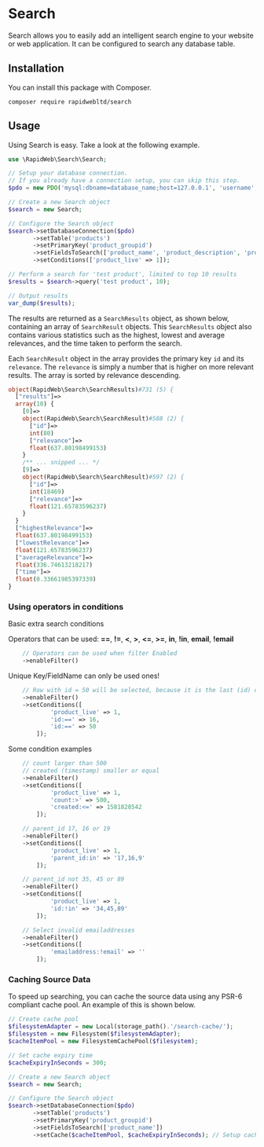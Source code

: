 # Search

Search allows you to easily add an intelligent search engine to your website or web application. 
It can be configured to search any database table.

## Installation

You can install this package with Composer.

```
composer require rapidwebltd/search
```

## Usage

Using Search is easy. Take a look at the following example.

```php
use \RapidWeb\Search\Search;

// Setup your database connection. 
// If you already have a connection setup, you can skip this step.
$pdo = new PDO('mysql:dbname=database_name;host=127.0.0.1', 'username', 'password');

// Create a new Search object
$search = new Search;

// Configure the Search object
$search->setDatabaseConnection($pdo)
       ->setTable('products')
       ->setPrimaryKey('product_groupid')
       ->setFieldsToSearch(['product_name', 'product_description', 'product_seokeywords'])
       ->setConditions(['product_live' => 1]);

// Perform a search for 'test product', limited to top 10 results
$results = $search->query('test product', 10);

// Output results
var_dump($results);
```

The results are returned as a `SearchResults` object, as shown below, containing an array of `SearchResult` objects.
This `SearchResults` object also contains various statistics such as the highest, lowest and average relevances,
and the time taken to perform the search.

Each `SearchResult` object in the array provides the primary key `id` and its `relevance`. The `relevance` is 
simply a number that is higher on more relevant results. The array is sorted by relevance descending.

```php
object(RapidWeb\Search\SearchResults)#731 (5) {
  ["results"]=>
  array(10) {
    [0]=>
    object(RapidWeb\Search\SearchResult)#588 (2) {
      ["id"]=>
      int(80)
      ["relevance"]=>
      float(637.80198499153)
    }
    /** ... snipped ... */
    [9]=>
    object(RapidWeb\Search\SearchResult)#597 (2) {
      ["id"]=>
      int(18469)
      ["relevance"]=>
      float(121.65783596237)
    }
  }
  ["highestRelevance"]=>
  float(637.80198499153)
  ["lowestRelevance"]=>
  float(121.65783596237)
  ["averageRelevance"]=>
  float(336.74613218217)
  ["time"]=>
  float(0.33661985397339)
}
```
### Using operators in conditions

Basic extra search conditions

Operators that can be used: **==**, **!=**, **<**, **>**, **<=**, **>=**, **in**, **!in**, **email**, **!email**
```php
    // Operators can be used when filter Enabled
    ->enableFilter()
```
Unique Key/FieldName can only be used ones!
```php
    // Row with id = 50 will be selected, because it is the last (id) condition
    ->enableFilter()
    ->setConditions([
            'product_live' => 1,
            'id:==' => 16,
            'id:==' => 50
        ]);
````
Some condition examples
```php
    // count larger than 500
    // created (timestamp) smaller or equal 
    ->enableFilter()
    ->setConditions([
            'product_live' => 1,
            'count:>' => 500,
            'created:<=' => 1581828542
        ]);

    // parent_id 17, 16 or 19
    ->enableFilter()
    ->setConditions([
            'product_live' => 1,
            'parent_id:in' => '17,16,9'
        ]);

    // parent_id not 35, 45 or 89
    ->enableFilter()
    ->setConditions([
            'product_live' => 1,
            'id:!in' => '34,45,89'
        ]);

    // Select invalid emailaddresses
    ->enableFilter()
    ->setConditions([
            'emailaddress:!email' => ''
        ]);
````


### Caching Source Data

To speed up searching, you can cache the source data using any PSR-6 compliant cache pool. An example of this is shown below.

```php
// Create cache pool
$filesystemAdapter = new Local(storage_path().'/search-cache/');
$filesystem = new Filesystem($filesystemAdapter);
$cacheItemPool = new FilesystemCachePool($filesystem);

// Set cache expiry time
$cacheExpiryInSeconds = 300;

// Create a new Search object
$search = new Search;

// Configure the Search object
$search->setDatabaseConnection($pdo)
       ->setTable('products')
       ->setPrimaryKey('product_groupid')
       ->setFieldsToSearch(['product_name'])
       ->setCache($cacheItemPool, $cacheExpiryInSeconds); // Setup cache
```
